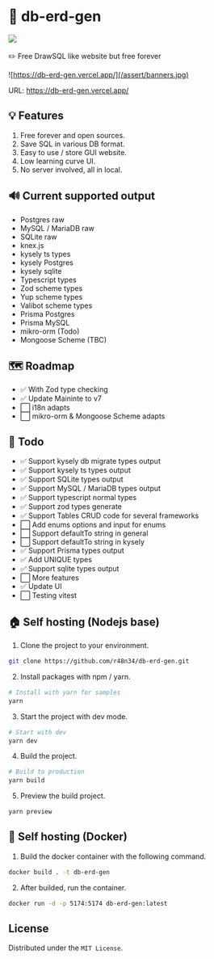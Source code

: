 # 💾 db-erd-gen
<a href="https://github.com/r48n34/db-erd-gen"><img src="https://img.shields.io/github/actions/workflow/status/r48n34/db-erd-gen/test.yml" /></a>

✏️ Free DrawSQL like website but free forever  

![https://db-erd-gen.vercel.app/](/assert/banners.jpg)

URL:
https://db-erd-gen.vercel.app/

## 💡 Features  
1. Free forever and open sources. 
2. Save SQL in various DB format.   
3. Easy to use / store GUI website.  
4. Low learning curve UI.   
5. No server involved, all in local.   

## 🔊 Current supported output  
- Postgres raw  
- MySQL / MariaDB raw 
- SQLite raw
- knex.js  
- kysely ts types
- kysely Postgres
- kysely sqlite
- Typescript types
- Zod scheme types
- Yup scheme types
- Valibot scheme types
- Prisma Postgres
- Prisma MySQL
- mikro-orm (Todo)
- Mongoose Scheme (TBC)

## 🗺️ Roadmap
- ✅ With Zod type checking
- ✅ Update Maininte to v7
- ⬜️ i18n adapts
- ⬜️ mikro-orm & Mongoose Scheme adapts

## 📝 Todo
- ✅ Support kysely db migrate types output  
- ✅ Support kysely ts types output  
- ✅ Support SQLite types output  
- ✅ Support MySQL / MariaDB types output  
- ✅ Support typescript normal types
- ✅ Support zod types generate
- ✅ Support Tables CRUD code for several frameworks
- ⬜️ Add enums options and input for enums
- ⬜️ Support defaultTo string in general
- ⬜️ Support defaultTo string in kysely
- ✅ Support Prisma types output  
- ✅ Add UNIQUE types  
- ✅ Support sqlite types output    
- ⬜️ More features  
- ✅ Update UI  
- ⬜️ Testing vitest  

## 🏠 Self hosting (Nodejs base)
1. Clone the project to your environment.
```bash
git clone https://github.com/r48n34/db-erd-gen.git
```

2. Install packages with npm / yarn.
```bash
# Install with yarn for samples
yarn
```

3. Start the project with dev mode.
```bash
# Start with dev
yarn dev
```

4. Build the project.
```bash
# Build to production
yarn build
```

5. Preview the build project.
```bash
yarn preview
```

## 🐳 Self hosting (Docker)
1. Build the docker container with the following command.
```bash
docker build . -t db-erd-gen
```

2. After builded, run the container.
```bash
docker run -d -p 5174:5174 db-erd-gen:latest
```

## License
Distributed under the `MIT License`.